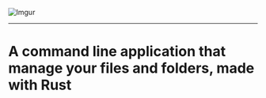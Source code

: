 ![Imgur](https://i.imgur.com/4yWEVU2.png)
___
# A command line application that manage your files and folders, made with Rust 

